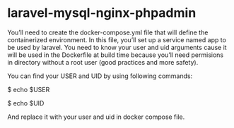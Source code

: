 # laravel-mysql-nginx-phpadmin

You’ll need to create the docker-compose.yml file that will define the containerized environment.
In this file, you’ll set up a service named app to be used by laravel. You need to know your 
user and uid arguments cause it will be used in the Dockerfile at build time because you’ll need 
permisions in directory without a root user (good practices and more safety).

You can find your USER and UID by using following commands:

$ echo $USER 

$ echo $UID

And replace it with your user and uid in docker compose file.
